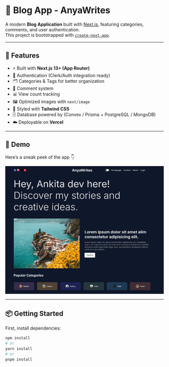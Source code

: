 # 📝 Blog App - AnyaWrites

A modern **Blog Application** built with [Next.js](https://nextjs.org/), featuring categories, comments, and user authentication.  
This project is bootstrapped with [`create-next-app`](https://github.com/vercel/next.js/tree/canary/packages/create-next-app).

---

## 🚀 Features

- ⚡ Built with **Next.js 13+ (App Router)**
- 🔐 Authentication (Clerk/Auth integration ready)
- 🗂️ Categories & Tags for better organization
- 💬 Comment system
- 📊 View count tracking
- 🖼️ Optimized images with `next/image`
- 🎨 Styled with **Tailwind CSS**
- 🗄️ Database powered by (Convex / Prisma + PostgreSQL / MongoDB)
- ☁️ Deployable on **Vercel**

---

## 📸 Demo

Here’s a sneak peek of the app 👇  

![Blog App Screenshot](./public/Blog-App.png)

---

## 📦 Getting Started

First, install dependencies:

```bash
npm install
# or
yarn install
# or
pnpm install
